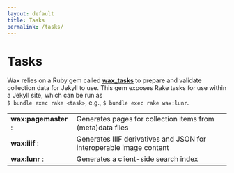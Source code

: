 ```yaml
---
layout: default
title: Tasks
permalink: /tasks/
---
```


# Tasks

Wax relies on a Ruby gem called __[wax_tasks](https://github.com/minicomp/wax_tasks)__ to prepare and validate collection data for Jekyll to use. This gem exposes Rake tasks for use within a Jekyll site, which can be run as<br>
`$ bundle exec rake <task>`, e.g., `$ bundle exec rake wax:lunr`.



<table class="table table-striped">
  <tr class="meta">
    <td><b>wax:pagemaster</b> :</td>
    <td>Generates pages for collection items from (meta)data files</td>
  </tr>

  <tr class="meta">
    <td><b>wax:iiif</b> :</td>
    <td>Generates IIIF derivatives and JSON for interoperable image content</td>
  </tr>

  <tr class="meta">
    <td><b>wax:lunr</b> :</td>
    <td>Generates a client-side search index</td>
  </tr>
</table>
